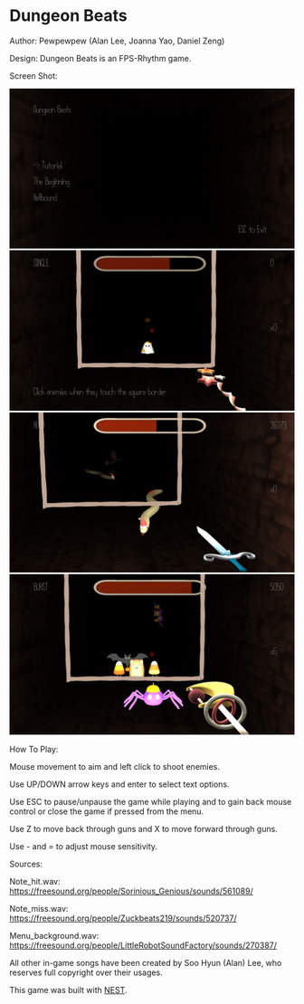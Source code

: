# Dungeon Beats

Author: Pewpewpew (Alan Lee, Joanna Yao, Daniel Zeng)

Design: Dungeon Beats is an FPS-Rhythm game.

Screen Shot:

![Screen Shot](screenshot0.JPG)
![Screen Shot](screenshot1.JPG)
![Screen Shot](screenshot2.JPG)
![Screen Shot](screenshot3.JPG)

How To Play:

Mouse movement to aim and left click to shoot enemies.

Use UP/DOWN arrow keys and enter to select text options.

Use ESC to pause/unpause the game while playing and to gain back mouse control or close the game if pressed from the menu.

Use Z to move back through guns and X to move forward through guns.

Use - and = to adjust mouse sensitivity.


Sources:

Note_hit.wav: https://freesound.org/people/Sorinious_Genious/sounds/561089/ 

Note_miss.wav: https://freesound.org/people/Zuckbeats219/sounds/520737/ 

Menu_background.wav: https://freesound.org/people/LittleRobotSoundFactory/sounds/270387/

All other in-game songs have been created by Soo Hyun (Alan) Lee, who reserves full copyright over their usages.

This game was built with [NEST](NEST.md).

